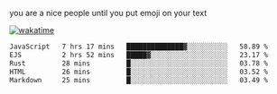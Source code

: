 you are a nice people until you put emoji on your text

[![wakatime](https://wakatime.com/badge/user/87646243-158a-4241-a3cb-668e1fa2dbb8.svg)](https://wakatime.com/@87646243-158a-4241-a3cb-668e1fa2dbb8)
<!--START_SECTION:waka-->

```txt
JavaScript   7 hrs 17 mins   ██████████████▓░░░░░░░░░░   58.89 %
EJS          2 hrs 52 mins   █████▓░░░░░░░░░░░░░░░░░░░   23.17 %
Rust         28 mins         █░░░░░░░░░░░░░░░░░░░░░░░░   03.78 %
HTML         26 mins         █░░░░░░░░░░░░░░░░░░░░░░░░   03.52 %
Markdown     25 mins         █░░░░░░░░░░░░░░░░░░░░░░░░   03.49 %
```

<!--END_SECTION:waka-->
